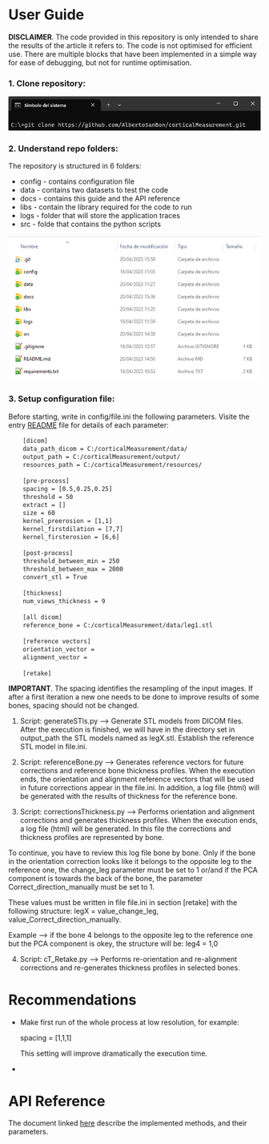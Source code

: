 # User Guide

**DISCLAIMER**. The code provided in this repository is only intended to share the results of the article it refers to. The code is not optimised for efficient use. There are multiple blocks that have been implemented in a simple way for ease of debugging, but not for runtime optimisation.

### 1. Clone repository:

<p align="center">
  <img src="images/step1.png" alt=""/>
</p>

### 2. Understand repo folders:

The repository is structured in 6 folders:

* config - contains configuration file
* data - contains two datasets to test the code
* docs - contains this guide and the API reference
* libs - contain the library required for the code to run
* logs - folder that will store the application traces
* src - folde that contains the python scripts

<p align="center">
  <img src="images/step2.png" alt=""/>
</p>

### 3. Setup configuration file:

Before starting, write in config/file.ini the following parameters. Visite the entry [README](../README.md) file for details of each parameter:

		[dicom]
		data_path_dicom = C:/corticalMeasurement/data/
		output_path = C:/corticalMeasurement/output/
		resources_path = C:/corticalMeasurement/resources/

		[pre-process]
		spacing = [0.5,0.25,0.25]
		threshold = 50
		extract = []
		size = 60
		kernel_preerosion = [1,1]
		kernel_firstdilation = [7,7]
		kernel_firsterosion = [6,6]

		[post-process]
		threshold_between_min = 250
		threshold_between_max = 2000
		convert_stl = True

		[thickness]
		num_views_thickness = 9

		[all dicom]
		reference_bone = C:/corticalMeasurement/data/leg1.stl

		[reference vectors]
		orientation_vector = 
		alignment_vector = 
		
		[retake]

**IMPORTANT**. The spacing identifies the resampling of the input images. If after a first iteration a new one needs to be done to improve results of some bones, spacing should not be changed. 

1. Script: generateSTls.py --> Generate STL models from DICOM files.
	After the execution is finished, we will have in the directory set in output_path the STL models named as legX.stl.
	Establish the reference STL model in file.ini.

2. Script: referenceBone.py --> Generates reference vectors for future corrections and reference bone thickness profiles. 
	When the execution ends, the orientation and alignment reference vectors that will be used in future corrections appear in the file.ini.
	In addition, a log file (html) will be generated with the results of thickness for the reference bone.

3. Script: correctionsThickness.py --> Performs orientation and alignment corrections and generates thickness profiles.
	When the execution ends, a log file (html) will be generated. In this file the corrections and thickness profiles are represented by bone.

To continue, you have to review this log file bone by bone. Only if the bone in the orientation correction looks like it belongs to the opposite leg to the reference one, the change_leg parameter must be set to 1 or/and if the PCA component is towards the back of the bone, the parameter Correct_direction_manually must be set to 1.

These values must be written in file file.ini in section [retake] with the following structure: legX = value_change_leg, value_Correct_direction_manually.

Example --> if the bone 4 belongs to the opposite leg to the reference one but the PCA component is okey, the structure will be: leg4 = 1,0

4. Script: cT_Retake.py --> Performs re-orientation and re-alignment corrections and re-generates thickness profiles in selected bones.


# Recommendations

* Make first run of the whole process at low resolution, for example:

	spacing = [1,1,1]
	
  This setting will improve dramatically the execution time. 
 
 * 


# API Reference

The document linked [here](API-Reference.md) describe the implemented methods, and their parameters.


